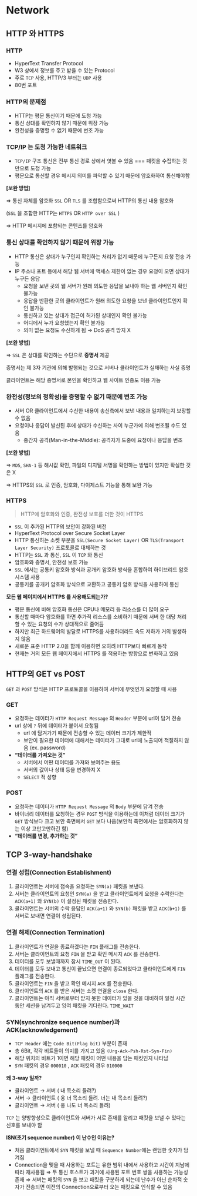 # Network

## HTTP 와 HTTPS

### HTTP

- HyperText Transfer Protocol
- W3 상에서 정보를 주고 받을 수 있는 Protocol
- 주로 `TCP` 사용, HTTP/3 부터는 `UDP` 사용
- 80번 포트

### HTTP의 문제점

- HTTP는 평문 통신이기 때문에 도청 가능
- 통신 상대를 확인하지 않기 때문에 위장 가능
- 완전성을 증명할 수 없기 때문에 변조 가능

### TCP/IP 는 도청 가능한 네트워크

- `TCP/IP` 구조 통신은 전부 통신 경로 상에서 엿볼 수 있음 === 패킷을 수집하는 것 만으로 도청 가능
- 평문으로 통신할 경우 메시지 의미를 파악할 수 있기 때문에 암호화하여 통신해야함

**[보완 방법]**

⇒ 통신 자체를 암호화 `SSL` OR `TLS` 를 조합함으로써 HTTP의 통신 내용 암호화

(`SSL` 을 조합한 HTTP는 `HTTPS` OR `HTTP over SSL` )

⇒ HTTP 메시지에 포함되는 콘텐츠를 암호화

### 통신 상대를 확인하지 않기 때문에 위장 가능

- HTTP 통신은 상대가 누구인지 확인하는 처리가 없기 때문에 누구든지 요청 전송 가능
- IP 주소나 포트 등에서 해당 웹 서버에 액세스 제한이 없는 경우 요청이 오면 상대가 누구든 응답
  - 요청을 보낸 곳의 웹 서버가 원래 의도한 응답을 보내야 하는 웹 서버인지 확인 불가능
  - 응답을 반환한 곳의 클라이언트가 원래 의도한 요청을 보낸 클라이언트인지 확인 불가능
  - 통신하고 있는 상대가 접근이 허가된 상대인지 확인 불가능
  - 어디에서 누가 요청했는지 확인 불가능
  - 의미 없는 요청도 수신하게 됨 → DoS 공격 방지 X

**[보완 방법]**

⇒ `SSL` 은 상대를 확인하는 수단으로 **증명서** 제공

증명서는 제 3자 기관에 의해 발행되는 것으로 서버나 클라이언트가 실재하는 사실 증명

클라이언트는 해당 증명서로 본인을 확인하고 웹 사이트 인증도 이용 가능

### 완전성(정보의 정확성)을 증명할 수 없기 때문에 변조 가능

- 서버 OR 클라이언트에서 수신한 내용이 송신측에서 보낸 내용과 일치하는지 보장할 수 없음
- 요청이나 응답이 발신된 후에 상대가 수신하는 사이 누군가에 의해 변조될 수도 있음
  - 중간자 공격(Man-in-the-Middle): 공격자가 도중에 요청이나 응답을 변조

**[보완 방법]**

⇒ `MD5`, `SHA-1` 등 해시값 확인, 파일의 디지털 서명을 확인하는 방법이 있지만 확실한 것은 X

⇒ HTTPS의 `SSL` 로 인증, 암호화, 다이제스트 기능을 통해 보완 가능

### HTTPS

> HTTP에 암호화와 인증, 완전성 보호를 더한 것이 HTTPS
>
- `SSL` 이 추가된 HTTP의 보안이 강화된 버전
- HyperText Protocol over Secure Socket Layer
- HTTP 통신하는 소켓 부분을 `SSL(Secure Socket Layer)` OR `TLS(Transport Layer Security)` 프로토콜로 대체하는 것
- HTTP는 `SSL` 과 통신, `SSL` 이 `TCP` 와 통신
- 암호화와 증명서, 안전성 보호 가능
- `SSL` 에서는 공통키 암호화 방식과 공개키 암호화 방식을 혼합하여 하이브리드 암호 시스템 사용
- 공통키를 공개키 암호화 방식으로 교환하고 공통키 암호 방식을 사용하여 통신

**모든 웹 페이지에서 HTTPS 를 사용해도되는가?**

- 평문 통신에 비해 암호화 통신은 CPU나 메모리 등 리소스를 더 많이 요구
- 통신할 때마다 암호화를 하면 추가적 리소스를 소비하기 때문에 서버 한 대당 처리할 수 있는 요청의 수가 상대적으로 줄어듬
- 하지만 최근 하드웨어의 발달로 HTTPS를 사용하더라도 속도 저하가 거의 발생하지 않음
- 새로운 표준 HTTP 2.0을 함께 이용하면 오히려 HTTP보다 빠르게 동작
- 현재는 거의 모든 웹 페이지에서 HTTPS 를 적용하는 방향으로 변화하고 있음

## HTTP의 GET vs POST

`GET` 과 `POST` 방식은 HTTP 프로토콜을 이용하여 서버에 무엇인가 요청할 때 사용

### GET

- 요청하는 데이터가 `HTTP Request Message` 의 `Header` 부분에 url이 담겨 전송
- url 상에 `?` 뒤에 데이터가 붙어서 요청됨
  - url 에 담겨가기 때문에 전송할 수 있는 데이터 크기가 제한적
  - 보안이 필요한 데이터에 대해서는 데이터가 그대로 url에 노출되어 적절하지 않음
    (ex. password)
- **“데이터를 가져오는 것”**
  - 서버에서 어떤 데이터를 가져와 보여주는 용도
  - 서버의 값이나 상태 등을 변경하지 X
  - `SELECT` 적 성향

### POST

- 요청하는 데이터가 `HTTP Request Message` 의 `Body` 부분에 담겨 전송
- 바이너리 데이터를 요청하는 경우 `POST` 방식을 이용하는데 이처럼 데이터 크기가 `GET` 방식보다 크고 보안 측면에서 `GET` 보다 나음(보안적 측면에서는 암호화하지 않는 이상 고만고만하긴 함)
- **“데이터를 변경, 추가하는 것”**

## TCP 3-way-handshake

### 연결 성립(Connection Establishment)

1. 클라이언트는 서버에 접속을 요청하는 `SYN(a)` 패킷을 보낸다.
2. 서버는 클라이언트의 요청인 `SYN(a)` 을 받고 클라이언트에게 요청을 수락한다는 `ACK(a+1)` 와 `SYN(b)` 이 설정된 패킷을 전송한다.
3. 클라이언트는 서버의 수락 응답인 `ACK(a+1)` 와 `SYN(b)` 패킷을 받고 `ACK(b+1)` 를 서버로 보내면 연결이 성립된다.

### 연결 해제(Connection Termination)


1. 클라이언트가 연결을 종료하겠다는 `FIN` 플래그를 전송한다.
2. 서버는 클라이언트의 요청 `FIN` 을 받고 확인 메시지 `ACK` 를 전송한다.
3. 데이터를 모두 보낼때까지 잠시 `TIME_OUT` 이 된다.
4. 데이터를 모두 보내고 통신이 끝났으면 연결이 종료되었다고 클라이언트에게 `FIN` 플래그를 전송한다.
5. 클라이언트는 `FIN` 을 받고 확인 메시지 `ACK` 를 전송한다.
6. 클라이언트의 `ACK` 를 받은 서버는 소켓 연결을 `close` 한다.
7. 클라이언트는 아직 서버로부터 받지 못한 데이터가 있을 것을 대비하여 일정 시간 동안 세션을 남겨두고 잉여 패킷을 기다린다. `TIME_WAIT`

### SYN(synchronize sequence number)과 ACK(acknowledgement)

- `TCP Header` 에는 `Code Bit(Flag bit)` 부분이 존재
- 총 6Bit, 각각 비트들이 의미를 가지고 있음 `(Urg-Ack-Psh-Rst-Syn-Fin)`
- 해당 위치의 비트가 1이면 해당 패킷이 어떤 내용을 담는 패킷인지 나타남
- `SYN` 패킷의 경우 `000010` , `ACK` 패킷의 경우 `010000`

**왜 3-way 일까?**

- 클라이언트 → 서버 ( 내 목소리 들려?)
- 서버 → 클라이언트 ( 웅 너 목소리 들려. 너는 내 목소리 들려?)
- 클라이언트 → 서버 ( 웅 나도 너 목소리 들려)

`TCP` 는 양방향성으로 클라이언트와 서버가 서로 존재를 알리고 패킷을 보낼 수 있다는 신호를 보내야 함

**ISN(초기 sequence number) 이 난수인 이유는?**

- 처음 클라이언트에서 `SYN` 패킷을 보낼 때 `Sequence Number`에는 랜덤한 숫자가 담겨짐
- Connection을 맺을 때 사용하는 포트는 유한 범위 내에서 사용하고 시간이 지남에 따라 재사용됨 ⇒ 두 통신 호스트가 과거에 사용된 포트 번호 쌍을 사용하는 가능성 존재 ⇒ 서버는 패킷의 `SYN` 을 보고 패킷을 구분하게 되는데 난수가 아닌 순차적 숫자가 전송되면 이전의 Connection으로부터 오는 패킷으로 인식할 수 있음
